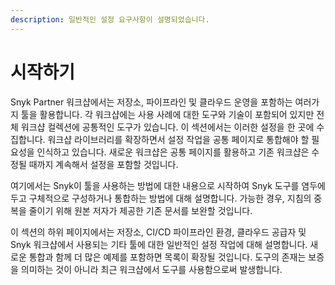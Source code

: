 ```yaml
---
description: 일반적인 설정 요구사항이 설명되었습니다.
---
```


# 시작하기

Snyk Partner 워크샵에서는 저장소, 파이프라인 및 클라우드 운영을 포함하는 여러가지 툴을 활용합니다. 각 워크샵에는 사용 사례에 대한 도구와 기술이 포함되어 있지만 전체 워크샵 컬렉션에 공통적인 도구가 있습니다. 이 섹션에서는 이러한 설정을 한 곳에 수집합니다. 워크샵 라이브러리를 확장하면서 설정 작업을 공통 페이지로 통합해야 할 필요성을 인식하고 있습니다. 새로운 워크샵은 공통 페이지를 활용하고 기존 워크샵은 수정될 때까지 계속해서 설정을 포함할 것입니다.

여기에서는 Snyk이 툴을 사용하는 방법에 대한 내용으로 시작하여 Snyk 도구를 염두에 두고 구체적으로 구성하거나 통합하는 방법에 대해 설명합니다. 가능한 경우, 지침의 중복을 줄이기 위해 원본 저자가 제공한 기존 문서를 보완할 것입니다.

이 섹션의 하위 페이지에서는 저장소, CI/CD 파이프라인 환경, 클라우드 공급자 및 Snyk 워크샵에서 사용되는 기타 툴에 대한 일반적인 설정 작업에 대해 설명합니다. 새로운 통합과 함께 더 많은 예제를 포함하면 목록이 확장될 것입니다. 도구의 존재는 보증을 의미하는 것이 아니라 최근 워크샵에서 도구를 사용함으로써 발생합니다.
